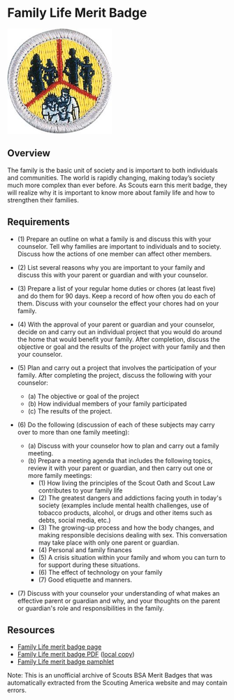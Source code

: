 

# Family Life Merit Badge

![Family Life Merit Badge](images/family-life-merit-badge.jpg)

## Overview



The family is the basic unit of society and is important to both individuals and communities. The world is rapidly changing, making today’s society much more complex than ever before. As Scouts earn this merit badge, they will realize why it is important to know more about family life and how to strengthen their families.

## Requirements

* (1) Prepare an outline on what a family is and discuss this with your counselor. Tell why families are important to individuals and to society. Discuss how the actions of one member can affect other members.
* (2) List several reasons why you are important to your family and discuss this with your parent or guardian and with your counselor.
* (3) Prepare a list of your regular home duties or chores (at least five) and do them for 90 days. Keep a record of how often you do each of them. Discuss with your counselor the effect your chores had on your family.
* (4) With the approval of your parent or guardian and your counselor, decide on and carry out an individual project that you would do around the home that would benefit your family. After completion, discuss the objective or goal and the results of the project with your family and then your counselor.
* (5) Plan and carry out a project that involves the participation of your family. After completing the project, discuss the following with your  counselor:
    * (a) The objective or goal of the project
    * (b) How individual members of your family participated
    * (c) The results of the project.


* (6) Do the following (discussion of each of these subjects may carry over to more than one family meeting):
    * (a) Discuss with your counselor how to plan and carry out a family meeting.
    * (b) Prepare a meeting agenda that includes the following topics, review it with your parent or guardian, and then carry out one or more family meetings:
        * (1) How living the principles of the Scout Oath and Scout Law contributes to your family life
        * (2) The greatest dangers and addictions facing youth in today's society (examples include mental health challenges, use of tobacco products, alcohol, or drugs and other items such as debts, social media, etc.)
        * (3) The growing-up process and how the body changes, and making responsible decisions dealing with sex. This conversation may take place with only one parent or guardian.
        * (4) Personal and family finances
        * (5) A crisis situation within your family and whom you can turn to for support during these situations.
        * (6) The effect of technology on your family
        * (7) Good etiquette and manners.




* (7) Discuss with your counselor your understanding of what makes an effective parent or guardian and why, and your thoughts on the parent or guardian's role and responsibilities in the family.


## Resources

- [Family Life merit badge page](https://www.scouting.org/merit-badges/family-life/)
- [Family Life merit badge PDF](https://filestore.scouting.org/filestore/Merit_Badge_ReqandRes/Pamphlets/Family%20Life_2025.pdf) ([local copy](files/family-life-merit-badge.pdf))
- [Family Life merit badge pamphlet](https://www.scoutshop.org/bsa-family-life-merit-badge-pamphlet-esboy-scouts-ofamerica-660410.html)

Note: This is an unofficial archive of Scouts BSA Merit Badges that was automatically extracted from the Scouting America website and may contain errors.